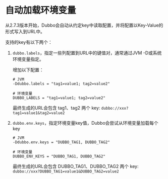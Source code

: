 # 自动加载环境变量

从2.7.3版本开始，Dubbo会自动从约定key中读取配置，并将配置以Key-Value的形式写入到URL中。

支持的key有以下两个：

1. `dubbo.labels`，指定一些列配置到URL中的键值对，通常通过JVM -D或系统环境变量指定。

   增加以下配置：

   ```properties
   # JVM
   -Ddubbo.labels = "tag1=value1; tag2=value2"
   
   # 环境变量
   DUBBO_LABELS = "tag1=value1; tag2=value2"
   ```

   最终生成的URL会包含 tag1、tag2 两个 key: `dubbo://xxx?tag1=value1&tag2=value2`

2. `dubbo.env.keys`，指定环境变量key值，Dubbo会尝试从环境变量加载每个 key

   ```properties
   # JVM
   -Ddubbo.env.keys = "DUBBO_TAG1, DUBBO_TAG2"
   
   # 环境变量
   DUBBO_ENV_KEYS = "DUBBO_TAG1, DUBBO_TAG2"
   ```

   最终生成的URL会包含 DUBBO_TAG1、DUBBO_TAG2 两个 key: `dubbo://xxx?DUBBO_TAG1=value1&DUBBO_TAG2=value2`